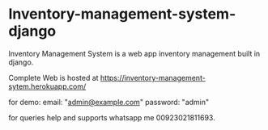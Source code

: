 # Inventory-management-system-django
Inventory Management System is a web app inventory management built in django.

Complete Web is hosted at https://inventory-management-sytem.herokuapp.com/


for demo:
      email: "admin@example.com"
      password: "admin"
      
for queries help and supports whatsapp me 00923021811693.
